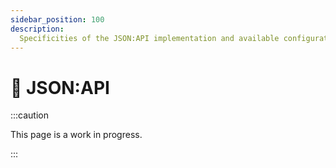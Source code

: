 ```yaml
---
sidebar_position: 100
description:
  Specificities of the JSON:API implementation and available configuration.
---
```


# 🚧 JSON:API

:::caution

This page is a work in progress.

:::
